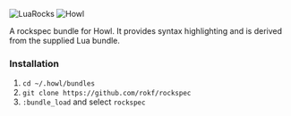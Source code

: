 
![LuaRocks](https://luarocks.org/static/logo.svg) ![Howl](http://howl.io/images/howl.png)

A rockspec bundle for Howl. It provides syntax highlighting and is derived from the supplied Lua bundle.

### Installation
1. `cd ~/.howl/bundles`
2. `git clone https://github.com/rokf/rockspec`
3. `:bundle_load` and select `rockspec`
